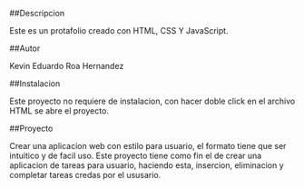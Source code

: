 ##Descripcion

Este es un protafolio creado con HTML, CSS Y JavaScript. 

##Autor

Kevin Eduardo Roa Hernandez 

##Instalacion

Este proyecto no requiere de instalacion, con hacer doble click en el archivo HTML se abre el proyecto. 

##Proyecto 

Crear una aplicacion web con estilo para usuario, el formato tiene que ser intuitico y de facil uso. Este proyecto tiene como fin el de crear una aplicacion de
tareas para usuario, haciendo esta, insercion, eliminacion y completar tareas credas por el ususario. 

